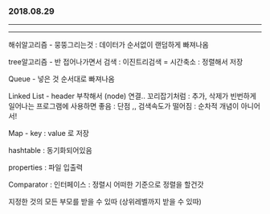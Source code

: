 ### 2018.08.29

------------

--------

해쉬알고리즘 - 뭉뚱그리는것 : 데이터가 순서없이 랜덤하게 빠져나옴

tree알고리즘 - 반 접어나가면서 검색 : 이진트리검색 = 시간축소 : 정렬해서 저장

Queue - 넣은 것 순서대로 빠져나옴

Linked List - header 부착해서 (node) 연결.. 꼬리잡기처럼 : 추가, 삭제가 빈번하게 일어나는 프로그램에 사용하면 좋음 : 단점 ,, 검색속도가 떨어짐 : 순차적 개념이 아니어서! 

Map - key : value 로 저장

hashtable : 동기화되어있음

properties : 파일 입출력

Comparator  : 인터페이스 : 정렬시 어떠한 기준으로 정렬을 할건갓

<? super T>지정한 것의 모든 부모를 받을 수 있따 (상위레벨까지 받을 수 있따) 



